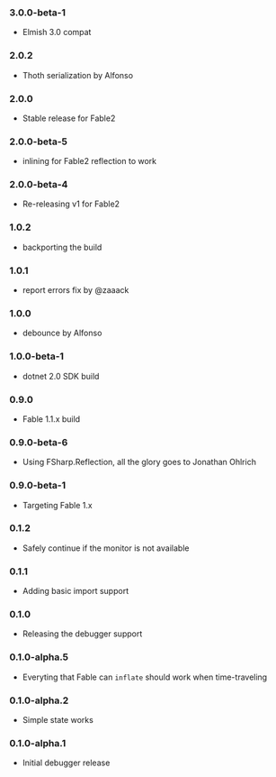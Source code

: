 ### 3.0.0-beta-1

* Elmish 3.0 compat

### 2.0.2

* Thoth serialization by Alfonso

### 2.0.0

* Stable release for Fable2

### 2.0.0-beta-5

* inlining for Fable2 reflection to work

### 2.0.0-beta-4

* Re-releasing v1 for Fable2

### 1.0.2

* backporting the build

### 1.0.1

* report errors fix by @zaaack

### 1.0.0

* debounce by Alfonso

### 1.0.0-beta-1

* dotnet 2.0 SDK build

### 0.9.0

* Fable 1.1.x build

### 0.9.0-beta-6

* Using FSharp.Reflection, all the glory goes to Jonathan Ohlrich

### 0.9.0-beta-1

* Targeting Fable 1.x

### 0.1.2

* Safely continue if the monitor is not available

### 0.1.1

* Adding basic import support

### 0.1.0

* Releasing the debugger support

### 0.1.0-alpha.5

* Everyting that Fable can `inflate` should work when time-traveling

### 0.1.0-alpha.2

* Simple state works

### 0.1.0-alpha.1

* Initial debugger release
